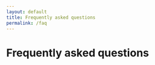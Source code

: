 ```yaml
---
layout: default
title: Frequently asked questions
permalink: /faq
---
```


# Frequently asked questions